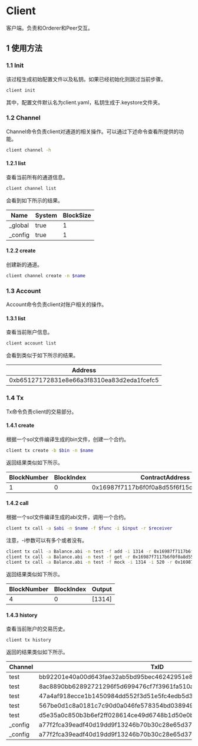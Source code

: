 # Client

客户端。负责和Orderer和Peer交互。

## 1 使用方法

### 1.1 Init

该过程生成初始配置文件以及私钥。如果已经初始化则跳过当前步骤。

```bash
client init
```

其中，配置文件默认名为client.yaml，私钥生成于.keystore文件夹。

### 1.2 Channel

Channel命令负责client对通道的相关操作。可以通过下述命令查看所提供的功能。

```bash
client channel -h
```

#### 1.2.1 list

查看当前所有的通道信息。

```bash
client channel list
```

会看到如下所示的结果。

Name | System | BlockSize
---- | --- | ---
_global | true | 1
_config | true | 1

#### 1.2.2 create

创建新的通道。

```bash
client channel create -n $name
```

### 1.3 Account

Account命令负责client对账户相关的操作。

#### 1.3.1 list

查看当前账户信息。

```bash
client account list
```

会看到类似于如下所示的结果。

Address |
 ----   |
0xb65127172831e8e66a3f8310ea83d2eda1fcefc5|

### 1.4 Tx

Tx命令负责client的交易部分。

#### 1.4.1 create

根据一个sol文件编译生成的bin文件，创建一个合约。

```bash
client tx create -b $bin -n $name
```

返回结果类似如下所示。

BlockNumber | BlockIndex | ContractAddress  
---- | --- | ---
1 | 0 | 0x16987f7117b6f0f0a8d55f6f15d6d8cb82fec58a

#### 1.4.2 call

根据一个sol文件编译生成的abi文件，调用一个合约。

```bash
client tx call -a $abi -n $name -f $func -i $input -r $receiver
```

注意，-i参数可以有多个或者没有。

```bash
client tx call -a Balance.abi -n test -f add -i 1314 -r 0x16987f7117b6f0f0a8d55f6f15d6d8cb82fec58a
client tx call -a Balance.abi -n test -f get -r 0x16987f7117b6f0f0a8d55f6f15d6d8cb82fec58a
client tx call -a Balance.abi -n test -f mock -i 1314 -i 520 -r 0x16987f7117b6f0f0a8d55f6f15d6d8cb82fec58a
```

返回结果类似如下所示。

BlockNumber | BlockIndex | Output
---- | --- | ---
4 | 0 | [1314]

#### 1.4.3 history

查看当前账户的交易历史。

```bash
client tx history
```

返回的结果类似如下所示。

Channel | TxID
 ------ | ---
 test   | bb92201e40a00d643fae32ab5bd95bec46242951e88040eb7bbf0a00f50a0626
 test   | 8ac8890bb62892721296f5d699476cf7f3961fa510a761252e1e3436818cf182
 test   | 47a4af918ecce1b1450984dd552f3d51e5fc4edb5d340eff7d05ab42a55fe025
 test   | 567be0d1c8a0181c7c90d0a046fe578354bd0389490500735da8ed0dd687b167
 test   | d5e35a0c850b3b6ef2ff028614ce49d6748b1d50e0b0dabad44f89f3d548c5e6
 _config| a77f2fca39eadf40d19dd9f13246b70b30c28e65d3726f4c15261bc512edcb70
 _config| a77f2fca39eadf40d19dd9f13246b70b30c28e65d3726f4c15261bc512edcb70